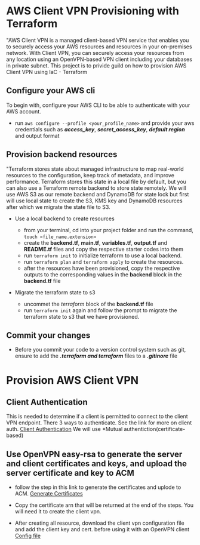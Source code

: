 # AWS Client VPN Provisioning with Terraform
"AWS Client VPN is a managed client-based VPN service that enables you to securely access your AWS resources and resources in your on-premises network. With Client VPN, you can securely access your resources from any location using an OpenVPN-based VPN client including your databases in private subnet. 
This project is to privide guild on how to provision AWS Client VPN using IaC - Terraform
## Configure your AWS cli
To begin with, configure your AWS CLI to be able to authenticate with your AWS account.
- run `aws configure --profile <your_profile_name>` and provide your aws credentials such as ***access_key***, ***secret_access_key***, ***default region*** and output format

## Provision backend resources
"Terraform stores state about managed infrastructure to map real-world resources to the configuration, keep track of metadata, and improve performance. Terraform stores this state in a local file by default, but you can also use a Terraform remote backend to store state remotely. We will use AWS S3 as our remote backend and DynamoDB for state lock but first will use local state to create the S3, KMS key and DynamoDB resources after which we migrate the state file to S3.

- Use a local backend to create resources
    - from your terminal, cd into your project folder and run the command, `touch <file_name.extension>`
    - create the **backend.tf**, **main.tf**, **variables.tf**, **output.tf** and **README.tf** files and copy the respective starter codes into them
    - run `terraform init` to initialize terraform to use a local backend.
    - run `terraform plan` and `terraform apply` to create the resources.
    - after the resources have been provisioned, copy the respective outputs to the corresponding values in the **backend** block in the **backend.tf** file

- Migrate the terraform state to s3
    - uncommet the *terraform* block of the **backend.tf** file
    - run `terraform init` again and follow the prompt to migrate the terraform state to s3 that we have provisioned.

## Commit your changes
- Before you commit your code to a version control system such as git, ensure to add the ***.terraform and terraform*** files to a ***.gitinore*** file

# Provision AWS Client VPN
## Client Authentication 
This is needed to determine if a client is permitted to connect to the client VPN endpoint. There 3 ways to authenticate. 
See the link for more on client auth. [Client Authentication](https://docs.aws.amazon.com/vpn/latest/clientvpn-admin/client-authentication.html#mutual)
We will use *Mutual authentiction(certificate-based)
## Use OpenVPN easy-rsa to generate the server and client certificates and keys, and upload the server certificate and key to ACM
- follow the step in this link to generate the certificates and uplode to ACM. [Generate Certificates](https://docs.aws.amazon.com/vpn/latest/clientvpn-admin/client-authentication.html#mutual)
- Copy the certificate arn that will be returned at the end of the steps. You will need it to create the client vpn.


- After creating all resource, download the client vpn configuration file and add the client key and cert. before using it with an OpenVPN client [Config file](https://docs.aws.amazon.com/vpn/latest/clientvpn-admin/cvpn-working-endpoint-export.html)